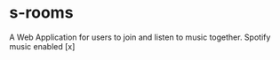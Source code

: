 # s-rooms
A Web Application for users to join and listen to music together.
Spotify music enabled [x]
